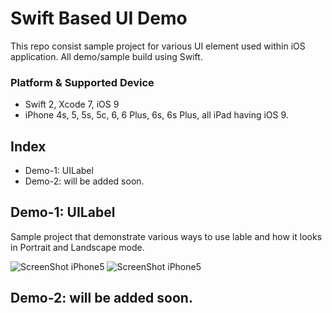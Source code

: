 # Swift Based UI Demo
This repo consist sample project for various UI element used within iOS application. All demo/sample build using Swift.

### Platform & Supported Device
+ Swift 2, Xcode 7, iOS 9
+ iPhone 4s, 5, 5s, 5c, 6, 6 Plus, 6s, 6s Plus, all iPad having iOS 9.

## Index
+ Demo-1: UILabel
+ Demo-2: will be added soon.

## Demo-1: UILabel
Sample project that demonstrate various ways to use lable and how it looks in Portrait and Landscape mode.

![ScreenShot iPhone5](../master/Screenshots/demo1-1t.png)
![ScreenShot iPhone5](../master/Screenshots/demo1-2t.png)

## Demo-2: will be added soon.

